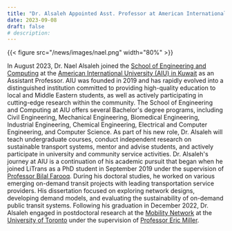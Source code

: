 ```yaml
---
title: "Dr. Alsaleh Appointed Asst. Professor at American International University-Kuwait"
date: 2023-09-08
draft: false
# description:
---
```

{{< figure src="/news/images/nael.png" width="80%" >}}


<!--more-->

In August 2023, Dr. Nael Alsaleh joined the [School of Engineering and Computing](https://www.aiu.edu.kw/schools/212757) at the [American International University (AIU) in Kuwait](https://www.aiu.edu.kw/) as an Assistant Professor. AIU was founded in 2019 and has rapidly evolved into a distinguished institution committed to providing high-quality education to local and Middle Eastern students, as well as actively participating in cutting-edge research within the community. The School of Engineering and Computing at AIU offers several Bachelor's degree programs, including Civil Engineering, Mechanical Engineering, Biomedical Engineering, Industrial Engineering, Chemical Engineering, Electrical and Computer Engineering, and Computer Science. As part of his new role, Dr. Alsaleh will teach undergraduate courses, conduct independent research on sustainable transport systems, mentor and advise students, and actively participate in university and community service activities. Dr. Alsaleh's journey at AIU is a continuation of his academic pursuit that began when he joined LiTrans as a PhD student in September 2019 under the supervision of [Professor Bilal Farooq](https://litrans.ca/team/farooq-b/). During his doctoral studies, he worked on various emerging on-demand transit projects with leading transportation service providers. His dissertation focused on exploring network designs, developing demand models, and evaluating the sustainability of on-demand public transit systems. Following his graduation in December 2022, Dr. Alsaleh engaged in postdoctoral research at the [Mobility Network](https://www.mobilitynetwork.utoronto.ca/people/#pdfs) at the [University of Toronto](https://www.utoronto.ca/) under the supervision of [Professor Eric Miller](https://civmin.utoronto.ca/home/about-us/directory/professors/eric-miller/).
